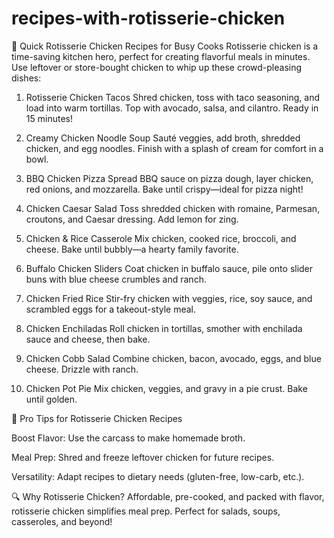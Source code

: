 # recipes-with-rotisserie-chicken
🍗 Quick Rotisserie Chicken Recipes for Busy Cooks
Rotisserie chicken is a time-saving kitchen hero, perfect for creating flavorful meals in minutes. Use leftover or store-bought chicken to whip up these crowd-pleasing dishes:

1. Rotisserie Chicken Tacos
Shred chicken, toss with taco seasoning, and load into warm tortillas. Top with avocado, salsa, and cilantro. Ready in 15 minutes!

2. Creamy Chicken Noodle Soup
Sauté veggies, add broth, shredded chicken, and egg noodles. Finish with a splash of cream for comfort in a bowl.

3. BBQ Chicken Pizza
Spread BBQ sauce on pizza dough, layer chicken, red onions, and mozzarella. Bake until crispy—ideal for pizza night!

4. Chicken Caesar Salad
Toss shredded chicken with romaine, Parmesan, croutons, and Caesar dressing. Add lemon for zing.

5. Chicken & Rice Casserole
Mix chicken, cooked rice, broccoli, and cheese. Bake until bubbly—a hearty family favorite.

6. Buffalo Chicken Sliders
Coat chicken in buffalo sauce, pile onto slider buns with blue cheese crumbles and ranch.

7. Chicken Fried Rice
Stir-fry chicken with veggies, rice, soy sauce, and scrambled eggs for a takeout-style meal.

8. Chicken Enchiladas
Roll chicken in tortillas, smother with enchilada sauce and cheese, then bake.

9. Chicken Cobb Salad
Combine chicken, bacon, avocado, eggs, and blue cheese. Drizzle with ranch.

10. Chicken Pot Pie
Mix chicken, veggies, and gravy in a pie crust. Bake until golden.

🌟 Pro Tips for Rotisserie Chicken Recipes

Boost Flavor: Use the carcass to make homemade broth.

Meal Prep: Shred and freeze leftover chicken for future recipes.

Versatility: Adapt recipes to dietary needs (gluten-free, low-carb, etc.).

🔍 Why Rotisserie Chicken?
Affordable, pre-cooked, and packed with flavor, rotisserie chicken simplifies meal prep. Perfect for salads, soups, casseroles, and beyond!
